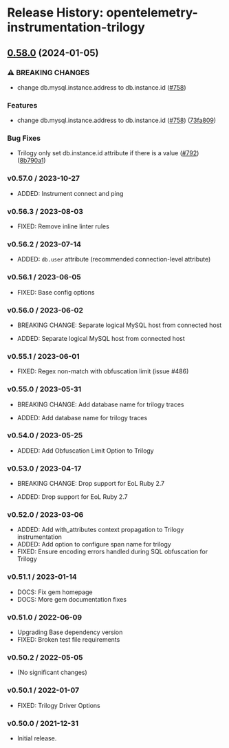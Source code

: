 # Release History: opentelemetry-instrumentation-trilogy

## [0.58.0](https://github.com/open-telemetry/opentelemetry-ruby-contrib/compare/opentelemetry-instrumentation-trilogy/v0.57.0...opentelemetry-instrumentation-trilogy/v0.58.0) (2024-01-05)


### ⚠ BREAKING CHANGES

* change db.mysql.instance.address to db.instance.id ([#758](https://github.com/open-telemetry/opentelemetry-ruby-contrib/issues/758))

### Features

* change db.mysql.instance.address to db.instance.id ([#758](https://github.com/open-telemetry/opentelemetry-ruby-contrib/issues/758)) ([73fa809](https://github.com/open-telemetry/opentelemetry-ruby-contrib/commit/73fa809867dd08c1e3fde7413d88538e0df748bf))


### Bug Fixes

* Trilogy only set db.instance.id attribute if there is a value ([#792](https://github.com/open-telemetry/opentelemetry-ruby-contrib/issues/792)) ([8b790a1](https://github.com/open-telemetry/opentelemetry-ruby-contrib/commit/8b790a1d4b5801bafe71b654bc8a933af21f76c7))

### v0.57.0 / 2023-10-27

* ADDED: Instrument connect and ping

### v0.56.3 / 2023-08-03

* FIXED: Remove inline linter rules

### v0.56.2 / 2023-07-14

* ADDED: `db.user` attribute (recommended connection-level attribute)

### v0.56.1 / 2023-06-05

* FIXED: Base config options 

### v0.56.0 / 2023-06-02

* BREAKING CHANGE: Separate logical MySQL host from connected host 

* ADDED: Separate logical MySQL host from connected host 

### v0.55.1 / 2023-06-01

* FIXED: Regex non-match with obfuscation limit (issue #486) 

### v0.55.0 / 2023-05-31

* BREAKING CHANGE: Add database name for trilogy traces 

* ADDED: Add database name for trilogy traces 

### v0.54.0 / 2023-05-25

* ADDED: Add Obfuscation Limit Option to Trilogy 

### v0.53.0 / 2023-04-17

* BREAKING CHANGE: Drop support for EoL Ruby 2.7 

* ADDED: Drop support for EoL Ruby 2.7 

### v0.52.0 / 2023-03-06

* ADDED: Add with_attributes context propagation to Trilogy instrumentation 
* ADDED: Add option to configure span name for trilogy 
* FIXED: Ensure encoding errors handled during SQL obfuscation for Trilogy 

### v0.51.1 / 2023-01-14

* DOCS: Fix gem homepage 
* DOCS: More gem documentation fixes 

### v0.51.0 / 2022-06-09

* Upgrading Base dependency version
* FIXED: Broken test file requirements 

### v0.50.2 / 2022-05-05

* (No significant changes)

### v0.50.1 / 2022-01-07

* FIXED: Trilogy Driver Options 

### v0.50.0 / 2021-12-31

* Initial release.
